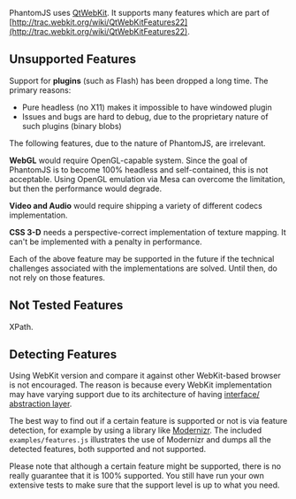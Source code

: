 PhantomJS uses [QtWebKit](http://qt.digia.com/Product/Library/Qt-WebKit/). It supports many features which are part of [http://trac.webkit.org/wiki/QtWebKitFeatures22](http://trac.webkit.org/wiki/QtWebKitFeatures22).

## Unsupported Features

Support for **plugins** (such as Flash) has been dropped a long time. The primary reasons:

* Pure headless (no X11) makes it impossible to have windowed plugin
* Issues and bugs are hard to debug, due to the proprietary nature of such plugins (binary blobs)

The following features, due to the nature of PhantomJS, are irrelevant. 

**WebGL** would require OpenGL-capable system. Since the goal of PhantomJS is to become 100% headless and self-contained, this is not acceptable. Using OpenGL emulation via Mesa can overcome the limitation, but then the performance would degrade.

**Video and Audio** would require shipping a variety of different codecs implementation.

**CSS 3-D** needs a perspective-correct implementation of texture mapping. It can't be implemented with a penalty in performance.

Each of the above feature may be supported in the future if the technical challenges associated with the implementations are solved. Until then, do not rely on those features.

## Not Tested Features

XPath.

## Detecting Features

Using WebKit version and compare it against other WebKit-based browser is not encouraged. The reason is because every WebKit implementation may have varying support due to its architecture of having [interface/ abstraction layer](http://ariya.ofilabs.com/2011/06/your-webkit-port-is-special-just-like-every-other-port.html).

The best way to find out if a certain feature is supported or not is via feature detection, for example by using a library like [Modernizr](http://www.modernizr.com/docs/#s2). The included `examples/features.js` illustrates the use of Modernizr and dumps all the detected features, both supported and not supported.

Please note that although a certain feature might be supported, there is no really guarantee that it is 100% supported. You still have run your own extensive tests to make sure that the support level is up to what you need.
